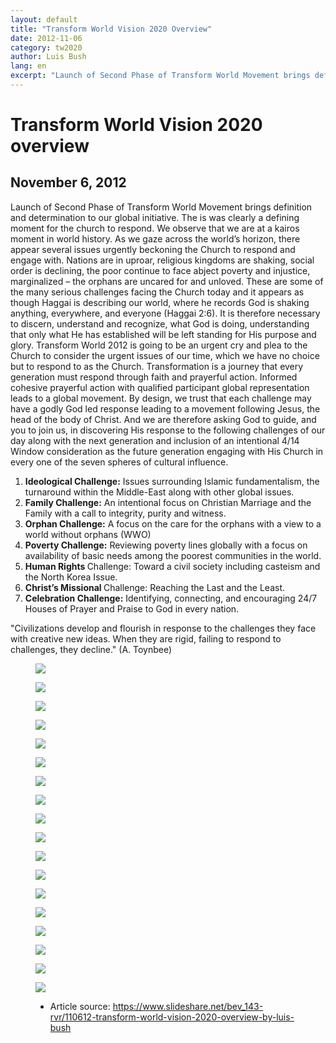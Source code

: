 ```yaml
---
layout: default
title: "Transform World Vision 2020 Overview"
date: 2012-11-06
category: tw2020
author: Luis Bush
lang: en
excerpt: "Launch of Second Phase of Transform World Movement brings definition and determination to our global initiative. The is was clearly a defining moment for the church to respond. We observe that we are at a kairos moment in world history. As we gaze across the world’s horizon, there appear several issues urgently beckoning the Church to respond and engage with. Nations are in uproar, religious kingdoms are shaking, social order is declining, the poor continue to face abject poverty and injustice, marginalized – the orphans are uncared for and unloved. These are some of the many serious challenges facing the Church today and it appears as though Haggai is describing our world, where he records God is shaking anything, everywhere, and everyone (Haggai 2:6). It is therefore necessary to discern, understand and recognize, what God is doing, understanding that only what He has established will be left standing for His purpose and glory. Transform World 2012 is going to be an urgent cry and plea to the Church to consider the urgent issues of our time, which we have no choice but to respond to as the Church. Transformation is a journey that every generation must respond through faith and prayerful action. Informed cohesive prayerful action with qualified participant global representation leads to a global movement. By design, we trust that each challenge may have a godly God led response leading to a movement following Jesus, the head of the body of Christ. And we are therefore asking God to guide, and you to join us, in discovering His response to the following challenges of our day along with the next generation and  inclusion of an intentional 4/14 Window consideration as the future generation engaging with His Church in every one of the seven spheres of cultural influence."
---
```

<h1>Transform World Vision 2020 overview</h1>
<h2 id="article-date"><time datetime="2012-11-06">November 6, 2012</time></h2>
<p>Launch of Second Phase of Transform World Movement brings definition and determination to our global initiative. The is was clearly a defining moment for the church to respond. We observe that we are at a kairos moment in world history. As we gaze across the world’s horizon, there appear several issues urgently beckoning the Church to respond and engage with. Nations are in uproar, religious kingdoms are shaking, social order is declining, the poor continue to face abject poverty and injustice, marginalized – the orphans are uncared for and unloved. These are some of the many serious challenges facing the Church today and it appears as though Haggai is describing our world, where he records God is shaking anything, everywhere, and everyone (Haggai 2:6). It is therefore necessary to discern, understand and recognize, what God is doing, understanding that only what He has established will be left standing for His purpose and glory. Transform World 2012 is going to be an urgent cry and plea to the Church to consider the urgent issues of our time, which we have no choice but to respond to as the Church. Transformation is a journey that every generation must respond through faith and prayerful action. Informed cohesive prayerful action with qualified participant global representation leads to a global movement. By design, we trust that each challenge may have a godly God led response leading to a movement following Jesus, the head of the body of Christ. And we are therefore asking God to guide, and you to join us, in discovering His response to the following challenges of our day along with the next generation and  inclusion of an intentional 4/14 Window consideration as the future generation engaging with His Church in every one of the seven spheres of cultural influence.</p>

<ol>
  <li><strong>Ideological Challenge:</strong> Issues surrounding Islamic fundamentalism, the turnaround within the Middle-East along with other global issues.</li>
  <li><strong>Family Challenge:</strong> An intentional focus on Christian Marriage and the Family with a call to integrity, purity and witness.</li>
  <li><strong>Orphan Challenge:</strong> A focus on the care for the orphans with a view to a world without orphans (WWO)</li>
  <li><strong>Poverty Challenge:</strong> Reviewing poverty lines globally with a focus on availability of basic needs among the poorest communities in the world.</li>
  <li><strong>Human Rights </strong>Challenge: Toward a civil society including casteism and the North Korea Issue.</li>
  <li><strong>Christ’s Missional </strong>Challenge: Reaching the Last and the Least.</li>
  <li><strong>Celebration Challenge:</strong> Identifying, connecting, and encouraging 24/7 Houses of Prayer and Praise to God in every nation.</li>
</ol>

"Civilizations develop and flourish in response to the challenges they face with creative new ideas. When they are rigid, failing to respond to challenges, they decline." (A. Toynbee)

<figure class="pic-center"><img src="{{ site.baseurl }}/assets/images/2012-11-06/transform-world-vision-2020-overview-by-luis-bush-01.jpg"></figure>
<figure class="pic-center"><img src="{{ site.baseurl }}/assets/images/2012-11-06/transform-world-vision-2020-overview-by-luis-bush-02.jpg"></figure>
<figure class="pic-center"><img src="{{ site.baseurl }}/assets/images/2012-11-06/transform-world-vision-2020-overview-by-luis-bush-03.jpg"></figure>
<figure class="pic-center"><img src="{{ site.baseurl }}/assets/images/2012-11-06/transform-world-vision-2020-overview-by-luis-bush-04.jpg"></figure>
<figure class="pic-center"><img src="{{ site.baseurl }}/assets/images/2012-11-06/transform-world-vision-2020-overview-by-luis-bush-05.jpg"></figure>
<figure class="pic-center"><img src="{{ site.baseurl }}/assets/images/2012-11-06/transform-world-vision-2020-overview-by-luis-bush-06.jpg"></figure>
<figure class="pic-center"><img src="{{ site.baseurl }}/assets/images/2012-11-06/transform-world-vision-2020-overview-by-luis-bush-07.jpg"></figure>
<figure class="pic-center"><img src="{{ site.baseurl }}/assets/images/2012-11-06/transform-world-vision-2020-overview-by-luis-bush-08.jpg"></figure>
<figure class="pic-center"><img src="{{ site.baseurl }}/assets/images/2012-11-06/transform-world-vision-2020-overview-by-luis-bush-09.jpg"></figure>
<figure class="pic-center"><img src="{{ site.baseurl }}/assets/images/2012-11-06/transform-world-vision-2020-overview-by-luis-bush-10.jpg"></figure>
<figure class="pic-center"><img src="{{ site.baseurl }}/assets/images/2012-11-06/transform-world-vision-2020-overview-by-luis-bush-11.jpg"></figure>
<figure class="pic-center"><img src="{{ site.baseurl }}/assets/images/2012-11-06/transform-world-vision-2020-overview-by-luis-bush-12.jpg"></figure>
<figure class="pic-center"><img src="{{ site.baseurl }}/assets/images/2012-11-06/transform-world-vision-2020-overview-by-luis-bush-13.jpg"></figure>
<figure class="pic-center"><img src="{{ site.baseurl }}/assets/images/2012-11-06/transform-world-vision-2020-overview-by-luis-bush-14.jpg"></figure>
<figure class="pic-center"><img src="{{ site.baseurl }}/assets/images/2012-11-06/transform-world-vision-2020-overview-by-luis-bush-15.jpg"></figure>
<figure class="pic-center"><img src="{{ site.baseurl }}/assets/images/2012-11-06/transform-world-vision-2020-overview-by-luis-bush-16.jpg"></figure>
<figure class="pic-center"><img src="{{ site.baseurl }}/assets/images/2012-11-06/transform-world-vision-2020-overview-by-luis-bush-17.jpg"></figure>
<figure class="pic-center"><img src="{{ site.baseurl }}/assets/images/2012-11-06/transform-world-vision-2020-overview-by-luis-bush-18.jpg"></figure>

<figure class="resource-links">
  <ul>
    <li>Article source: <a href="https://www.slideshare.net/bev_143-rvr/110612-transform-world-vision-2020-overview-by-luis-bush">https://www.slideshare.net/bev_143-rvr/110612-transform-world-vision-2020-overview-by-luis-bush</a></li>
  </ul>
</figure>
